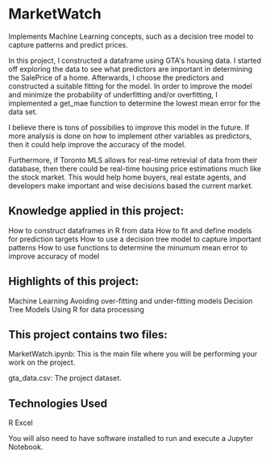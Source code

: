 # MarketWatch
Implements Machine Learning concepts, such as a decision tree model to capture patterns and predict prices.

In this project, I constructed a dataframe using GTA's housing data. I started off exploring the data to see what predictors are important in determining the SalePrice of a home. Afterwards, I choose the predictors and constructed a suitable fitting for the model. In order to improve the model and minimize the probability of underfitting and/or overfitting, I implemented a get_mae function to determine the lowest mean error for the data set.

I believe there is tons of possibilies to improve this model in the future. If more analysis is done on how to implement other variables as predictors, then it could help improve the accuracy of the model.

Furthermore, if Toronto MLS allows for real-time retrevial of data from their database, then there could be real-time housing price estimations much like the stock market. This would help home buyers, real estate agents, and developers make important and wise decisions based the current market. 

## Knowledge applied in this project:
How to construct dataframes in R from data
How to fit and define models for prediction targets
How to use a decision tree model to capture important patterns
How to use functions to determine the minumum mean error to improve accuracy of model

## Highlights of this project:
Machine Learning
Avoiding over-fitting and under-fitting models
Decision Tree Models
Using R for data processing

## This project contains two files:
MarketWatch.ipynb: This is the main file where you will be performing your work on the project.

gta_data.csv: The project dataset.

## Technologies Used
R
Excel

You will also need to have software installed to run and execute a Jupyter Notebook.

